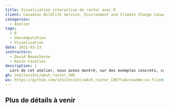 ```yaml
---
title: Visualisation interactive de raster avec R
client: Canadian Wildlife Service, Environment and Climate Change Canada
categories: 
  - Atelier
tags: 
  - R
  - Géocomputation
  - Visualisation
date: 2021-03-23
instructors:
  - David Beauchesne
  - Kevin Cazelles
description: | 
  Lors de cet atelier, nous avons montré, sur des exemples concrets, comment manipuler et visualiser des données spatiales avec R.
gh: inSilecoInc/wksh_raster_CWS
ws: https://github.com/inSilecoInc/wksh_raster_CWS?tab=readme-ov-file#presentations
---
```



## Plus de détails à venir

